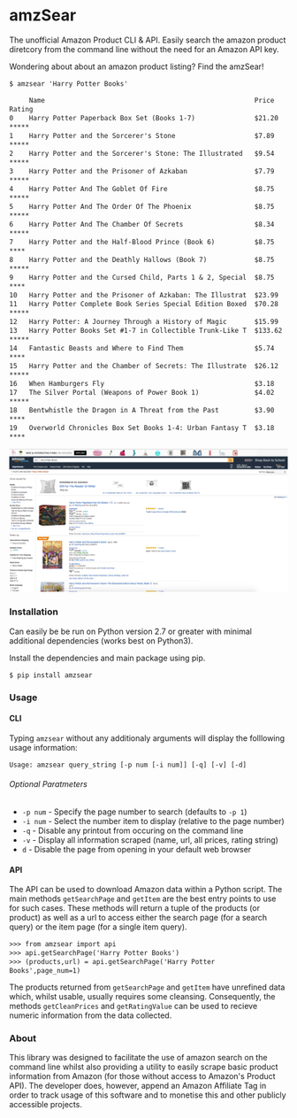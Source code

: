 # amzSear

The unofficial Amazon Product CLI & API. Easily search the amazon product diretcory from the command line without the need for an Amazon API key. 

Wondering about about an amazon product listing? Find the amzSear!


```
$ amzsear 'Harry Potter Books'
```


```
     Name                                                     Price    Rating
0    Harry Potter Paperback Box Set (Books 1-7)               $21.20    *****
1    Harry Potter and the Sorcerer's Stone                    $7.89     *****
2    Harry Potter and the Sorcerer's Stone: The Illustrated   $9.54     *****
3    Harry Potter and the Prisoner of Azkaban                 $7.79     *****
4    Harry Potter And The Goblet Of Fire                      $8.75     *****
5    Harry Potter And The Order Of The Phoenix                $8.75     *****
6    Harry Potter And The Chamber Of Secrets                  $8.34     *****
7    Harry Potter and the Half-Blood Prince (Book 6)          $8.75      ****
8    Harry Potter and the Deathly Hallows (Book 7)            $8.75     *****
9    Harry Potter and the Cursed Child, Parts 1 & 2, Special  $8.75      ****
10   Harry Potter and the Prisoner of Azkaban: The Illustrat  $23.99         
11   Harry Potter Complete Book Series Special Edition Boxed  $70.28    *****
12   Harry Potter: A Journey Through a History of Magic       $15.99         
13   Harry Potter Books Set #1-7 in Collectible Trunk-Like T  $133.62   *****
14   Fantastic Beasts and Where to Find Them                  $5.74      ****
15   Harry Potter and the Chamber of Secrets: The Illustrate  $26.12    *****
16   When Hamburgers Fly                                      $3.18          
17   The Silver Portal (Weapons of Power Book 1)              $4.02     *****
18   Bentwhistle the Dragon in A Threat from the Past         $3.90      ****
19   Overworld Chronicles Box Set Books 1-4: Urban Fantasy T  $3.18      ****
```

![Amazon Comparisson Shot](amazon_screenshot.png)

### Installation

Can easily be be run on Python version 2.7 or greater with minimal additional dependencies (works best on Python3).

Install the dependencies and main package using pip.

```
$ pip install amzsear
```

### Usage

#### CLI
Typing `amzsear` without any additionaly arguments will display the folllowing usage information:

```
Usage: amzsear query_string [-p num [-i num]] [-q] [-v] [-d]
```
###### Optional Paratmeters
- `-p num` - Specify the page number to search (defaults to `-p 1`)
- `-i num` - Select the number item to display (relative to the page number)
- `-q` - Disable any printout from occuring on the command line
- `-v` - Display all information scraped (name, url, all prices, rating string)
- `d` - Disable the page from opening in your default web browser


#### API
The API can be used to download Amazon data within a Python script. The main methods `getSearchPage` and `getItem` are the best entry points to use for such cases. These methods will return a tuple of the products (or product) as well as a url to access either the search page (for a search query) or the item page (for a single item query).

```
>>> from amzsear import api
>>> api.getSearchPage('Harry Potter Books')
>>> (products,url) = api.getSearchPage('Harry Potter Books',page_num=1)
```

The products returned from `getSearchPage` and `getItem` have unrefined data which, whilst usable, usually requires some cleansing. Consequently, the methods  `getCleanPrices` and `getRatingValue` can be used to recieve numeric information from the data collected.

### About
This library was designed to facilitate the use of amazon search on the command line whilst also providing a utility to easily scrape basic product information from Amazon (for those without access to Amazon's Product API). The developer does, however, append an Amazon Affiliate Tag in order to track usage of this software and to monetise this and other publicly accessible projects.
